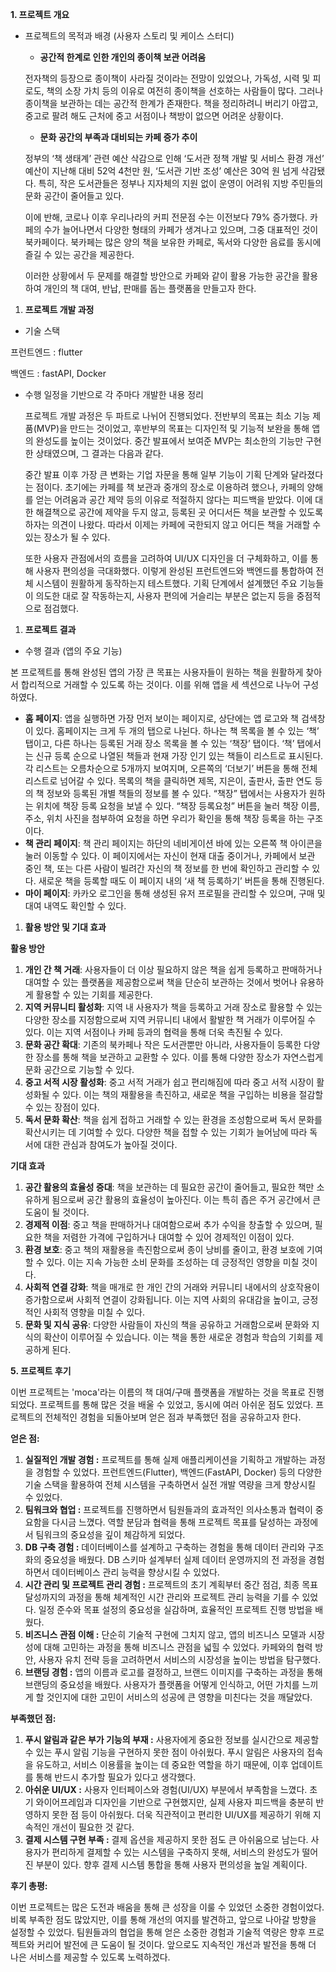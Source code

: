 **1.  프로젝트 개요**

- 프로젝트의 목적과 배경 (사용자 스토리 및 케이스 스터디)
    - **공간적 한계로 인한 개인의 종이책 보관 어려움**
    
    전자책의 등장으로 종이책이 사라질 것이라는 전망이 있었으나, 가독성, 시력 및 피로도, 책의 소장 가치 등의 이유로 여전히 종이책을 선호하는 사람들이 많다. 그러나 종이책을 보관하는 데는 공간적 한계가 존재한다. 책을 정리하려니 버리기 아깝고, 중고로 팔려 해도 근처에 중고 서점이나 책방이 없으면 어려운 상황이다.
    
    - **문화 공간의 부족과 대비되는 카페 증가 추이**
    
    정부의 ‘책 생태계’ 관련 예산 삭감으로 인해 ‘도서관 정책 개발 및 서비스 환경 개선’ 예산이 지난해 대비 52억 4천만 원, ‘도서관 기반 조성’ 예산은 30억 원 넘게 삭감됐다. 특히, 작은 도서관들은 정부나 지자체의 지원 없이 운영이 어려워 지방 주민들의 문화 공간이 줄어들고 있다.
    
    이에 반해, 코로나 이후 우리나라의 커피 전문점 수는 이전보다 79% 증가했다. 카페의 수가 늘어나면서 다양한 형태의 카페가 생겨나고 있으며, 그중 대표적인 것이 북카페이다. 북카페는 많은 양의 책을 보유한 카페로, 독서와 다양한 음료를 동시에 즐길 수 있는 공간을 제공한다.
    
    이러한 상황에서 두 문제를 해결할 방안으로 카페와 같이 활용 가능한 공간을 활용하여 개인의 책 대여, 반납, 판매를 돕는 플랫폼을 만들고자 한다.
    

1. **프로젝트 개발 과정**
- 기술 스택

프런트엔드 : flutter

백엔드 : fastAPI, Docker

- 수행 일정을 기반으로 각 주마다 개발한 내용 정리
    
    프로젝트 개발 과정은 두 파트로 나뉘어 진행되었다. 전반부의 목표는 최소 기능 제품(MVP)을 만드는 것이었고, 후반부의 목표는 디자인적 및 기능적 보완을 통해 앱의 완성도를 높이는 것이었다. 중간 발표에서 보여준 MVP는 최소한의 기능만 구현한 상태였으며, 그 결과는 다음과 같다.
    
    중간 발표 이후 가장 큰 변화는 기업 자문을 통해 일부 기능이 기획 단계와 달라졌다는 점이다. 초기에는 카페를 책 보관과 중개의 장소로 이용하려 했으나, 카페의 양해를 얻는 어려움과 공간 제약 등의 이유로 적절하지 않다는 피드백을 받았다. 이에 대한 해결책으로 공간에 제약을 두지 않고, 등록된 곳 어디서든 책을 보관할 수 있도록 하자는 의견이 나왔다. 따라서 이제는 카페에 국한되지 않고 어디든 책을 거래할 수 있는 장소가 될 수 있다.
    
    또한 사용자 관점에서의 흐름을 고려하여 UI/UX 디자인을 더 구체화하고, 이를 통해 사용자 편의성을 극대화했다. 이렇게 완성된 프런트엔드와 백엔드를 통합하여 전체 시스템이 원활하게 동작하는지 테스트했다. 기획 단계에서 설계했던 주요 기능들이 의도한 대로 잘 작동하는지, 사용자 편의에 거슬리는 부분은 없는지 등을 중점적으로 점검했다.
    

1. **프로젝트 결과**
- 수행 결과 (앱의 주요 기능)

본 프로젝트를 통해 완성된 앱의 가장 큰 목표는 사용자들이 원하는 책을 원활하게 찾아서 합리적으로 거래할 수 있도록 하는 것이다. 이를 위해 앱을 세 섹션으로 나누어 구성하였다.

- **홈 페이지**: 앱을 실행하면 가장 먼저 보이는 페이지로, 상단에는 앱 로고와 책 검색창이 있다. 홈페이지는 크게 두 개의 탭으로 나뉜다. 하나는 책 목록을 볼 수 있는 ‘책’ 탭이고, 다른 하나는 등록된 거래 장소 목록을 볼 수 있는 ‘책장’ 탭이다. ‘책’ 탭에서는 신규 등록 순으로 나열된 책들과 현재 가장 인기 있는 책들이 리스트로 표시된다. 각 리스트는 오름차순으로 5개까지 보여지며, 오른쪽의 ‘더보기’ 버튼을 통해 전체 리스트로 넘어갈 수 있다. 목록의 책을 클릭하면 제목, 지은이, 출판사, 출판 연도 등의 책 정보와 등록된 개별 책들의 정보를 볼 수 있다. “책장” 탭에서는 사용자가 원하는 위치에 책장 등록 요청을 보낼 수 있다. “책장 등록요청” 버튼을 눌러 책장 이름, 주소, 위치 사진을 첨부하여 요청을 하면 우리가 확인을 통해 책장 등록을 하는 구조이다.
- **책 관리 페이지**: 책 관리 페이지는 하단의 네비게이션 바에 있는 오른쪽 책 아이콘을 눌러 이동할 수 있다. 이 페이지에서는 자신이 현재 대출 중이거나, 카페에서 보관 중인 책, 또는 다른 사람이 빌려간 자신의 책 정보를 한 번에 확인하고 관리할 수 있다. 새로운 책을 등록할 때도 이 페이지 내의 ‘새 책 등록하기’ 버튼을 통해 진행된다.
- **마이 페이지**: 카카오 로그인을 통해 생성된 유저 프로필을 관리할 수 있으며, 구매 및 대여 내역도 확인할 수 있다.

1. **활용 방안 및 기대 효과**

**활용 방안**

1. **개인 간 책 거래**: 사용자들이 더 이상 필요하지 않은 책을 쉽게 등록하고 판매하거나 대여할 수 있는 플랫폼을 제공함으로써 책을 단순히 보관하는 것에서 벗어나 유용하게 활용할 수 있는 기회를 제공한다.
2. **지역 커뮤니티 활성화**: 지역 내 사용자가 책을 등록하고 거래 장소로 활용할 수 있는 다양한 장소를 지정함으로써 지역 커뮤니티 내에서 활발한 책 거래가 이루어질 수 있다. 이는 지역 서점이나 카페 등과의 협력을 통해 더욱 촉진될 수 있다.
3. **문화 공간 확대**: 기존의 북카페나 작은 도서관뿐만 아니라, 사용자들이 등록한 다양한 장소를 통해 책을 보관하고 교환할 수 있다. 이를 통해 다양한 장소가 자연스럽게 문화 공간으로 기능할 수 있다.
4. **중고 서적 시장 활성화**: 중고 서적 거래가 쉽고 편리해짐에 따라 중고 서적 시장이 활성화될 수 있다. 이는 책의 재활용을 촉진하고, 새로운 책을 구입하는 비용을 절감할 수 있는 장점이 있다.
5. **독서 문화 확산**: 책을 쉽게 접하고 거래할 수 있는 환경을 조성함으로써 독서 문화를 확산시키는 데 기여할 수 있다. 다양한 책을 접할 수 있는 기회가 늘어남에 따라 독서에 대한 관심과 참여도가 높아질 것이다.

**기대 효과**

1. **공간 활용의 효율성 증대**: 책을 보관하는 데 필요한 공간이 줄어들고, 필요한 책만 소유하게 됨으로써 공간 활용의 효율성이 높아진다. 이는 특히 좁은 주거 공간에서 큰 도움이 될 것이다.
2. **경제적 이점**: 중고 책을 판매하거나 대여함으로써 추가 수익을 창출할 수 있으며, 필요한 책을 저렴한 가격에 구입하거나 대여할 수 있어 경제적인 이점이 있다.
3. **환경 보호**: 중고 책의 재활용을 촉진함으로써 종이 낭비를 줄이고, 환경 보호에 기여할 수 있다. 이는 지속 가능한 소비 문화를 조성하는 데 긍정적인 영향을 미칠 것이다.
4. **사회적 연결 강화**: 책을 매개로 한 개인 간의 거래와 커뮤니티 내에서의 상호작용이 증가함으로써 사회적 연결이 강화됩니다. 이는 지역 사회의 유대감을 높이고, 긍정적인 사회적 영향을 미칠 수 있다.
5. **문화 및 지식 공유**: 다양한 사람들이 자신의 책을 공유하고 거래함으로써 문화와 지식의 확산이 이루어질 수 있습니다. 이는 책을 통한 새로운 경험과 학습의 기회를 제공하게 된다.

**5. 프로젝트 후기**

이번 프로젝트는 'moca'라는 이름의 책 대여/구매 플랫폼을 개발하는 것을 목표로 진행되었다. 프로젝트를 통해 많은 것을 배울 수 있었고, 동시에 여러 아쉬운 점도 있었다. 프로젝트의 전체적인 경험을 되돌아보며 얻은 점과 부족했던 점을 공유하고자 한다.

**얻은 점:**

1. **실질적인 개발 경험 :** 프로젝트를 통해 실제 애플리케이션을 기획하고 개발하는 과정을 경험할 수 있었다. 프런트엔드(Flutter), 백엔드(FastAPI, Docker) 등의 다양한 기술 스택을 활용하여 전체 시스템을 구축하면서 실전 개발 역량을 크게 향상시킬 수 있었다.
2. **팀워크와 협업 :** 프로젝트를 진행하면서 팀원들과의 효과적인 의사소통과 협력이 중요함을 다시금 느꼈다. 역할 분담과 협력을 통해 프로젝트 목표를 달성하는 과정에서 팀워크의 중요성을 깊이 체감하게 되었다.
3. **DB 구축 경험 :** 데이터베이스를 설계하고 구축하는 경험을 통해 데이터 관리와 구조화의 중요성을 배웠다. DB 스키마 설계부터 실제 데이터 운영까지의 전 과정을 경험하면서 데이터베이스 관리 능력을 향상시킬 수 있었다.
4. **시간 관리 및 프로젝트 관리 경험 :** 프로젝트의 초기 계획부터 중간 점검, 최종 목표 달성까지의 과정을 통해 체계적인 시간 관리와 프로젝트 관리 능력을 기를 수 있었다. 일정 준수와 목표 설정의 중요성을 실감하며, 효율적인 프로젝트 진행 방법을 배웠다.
5. **비즈니스 관점 이해 :** 단순히 기술적 구현에 그치지 않고, 앱의 비즈니스 모델과 시장성에 대해 고민하는 과정을 통해 비즈니스 관점을 넓힐 수 있었다. 카페와의 협력 방안, 사용자 유치 전략 등을 고려하면서 서비스의 시장성을 높이는 방법을 탐구했다.
6. **브랜딩 경험 :** 앱의 이름과 로고를 결정하고, 브랜드 이미지를 구축하는 과정을 통해 브랜딩의 중요성을 배웠다. 사용자가 플랫폼을 어떻게 인식하고, 어떤 가치를 느끼게 할 것인지에 대한 고민이 서비스의 성공에 큰 영향을 미친다는 것을 깨달았다.

**부족했던 점:**

1. **푸시 알림과 같은 부가 기능의 부재 :** 사용자에게 중요한 정보를 실시간으로 제공할 수 있는 푸시 알림 기능을 구현하지 못한 점이 아쉬웠다. 푸시 알림은 사용자의 접속을 유도하고, 서비스 이용률을 높이는 데 중요한 역할을 하기 때문에, 이후 업데이트를 통해 반드시 추가할 필요가 있다고 생각했다.
2. **아쉬운 UI/UX :** 사용자 인터페이스와 경험(UI/UX) 부분에서 부족함을 느꼈다. 초기 와이어프레임과 디자인을 기반으로 구현했지만, 실제 사용자 피드백을 충분히 반영하지 못한 점 등이 아쉬웠다. 더욱 직관적이고 편리한 UI/UX를 제공하기 위해 지속적인 개선이 필요한 것 같다.
3. **결제 시스템 구현 부족 :** 결제 옵션을 제공하지 못한 점도 큰 아쉬움으로 남는다. 사용자가 편리하게 결제할 수 있는 시스템을 구축하지 못해, 서비스의 완성도가 떨어진 부분이 있다. 향후 결제 시스템 통합을 통해 사용자 편의성을 높일 계획이다.

**후기 총평:**

이번 프로젝트는 많은 도전과 배움을 통해 큰 성장을 이룰 수 있었던 소중한 경험이었다. 비록 부족한 점도 많았지만, 이를 통해 개선의 여지를 발견하고, 앞으로 나아갈 방향을 설정할 수 있었다. 팀원들과의 협업을 통해 얻은 소중한 경험과 기술적 역량은 향후 프로젝트와 커리어 발전에 큰 도움이 될 것이다. 앞으로도 지속적인 개선과 발전을 통해 더 나은 서비스를 제공할 수 있도록 노력하겠다.
